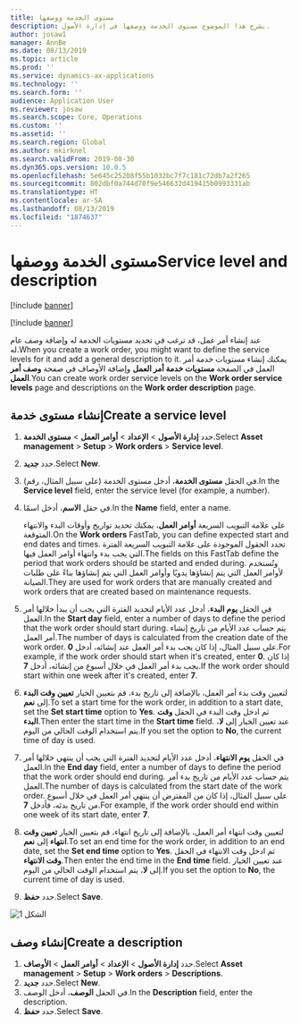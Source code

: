 ```yaml
---
title: مستوى الخدمة ووصفها
description: يشرح هذا الموضوع مستوى الخدمة ووصفها في إدارة الأصول.
author: josaw1
manager: AnnBe
ms.date: 08/13/2019
ms.topic: article
ms.prod: ''
ms.service: dynamics-ax-applications
ms.technology: ''
ms.search.form: ''
audience: Application User
ms.reviewer: josaw
ms.search.scope: Core, Operations
ms.custom: ''
ms.assetid: ''
ms.search.region: Global
ms.author: mkirknel
ms.search.validFrom: 2019-08-30
ms.dyn365.ops.version: 10.0.5
ms.openlocfilehash: 5e645c25208f55b1032bc7f7c181c72db7a2f265
ms.sourcegitcommit: 802dbf0a744d70f9e546632d419415b0993331ab
ms.translationtype: HT
ms.contentlocale: ar-SA
ms.lasthandoff: 08/13/2019
ms.locfileid: "1874637"
---
```

# <a name="service-level-and-description"></a><span data-ttu-id="d897f-103">مستوى الخدمة ووصفها</span><span class="sxs-lookup"><span data-stu-id="d897f-103">Service level and description</span></span>

[!include [banner](../../includes/banner.md)]

[!include [banner](../../includes/preview-banner.md)]

<span data-ttu-id="d897f-104">عند إنشاء أمر عمل، قد ترغب في تحديد مستويات الخدمة له وإضافة وصف عام له.</span><span class="sxs-lookup"><span data-stu-id="d897f-104">When you create a work order, you might want to define the service levels for it and add a general description to it.</span></span> <span data-ttu-id="d897f-105">يمكنك إنشاء مستويات خدمة أمر العمل في الصفحة **مستويات خدمة أمر العمل** وإضافة الأوصاف في صفحة **وصف أمر العمل**.</span><span class="sxs-lookup"><span data-stu-id="d897f-105">You can create work order service levels on the **Work order service levels** page and descriptions on the **Work order description** page.</span></span>

## <a name="create-a-service-level"></a><span data-ttu-id="d897f-106">إنشاء مستوى خدمة</span><span class="sxs-lookup"><span data-stu-id="d897f-106">Create a service level</span></span>

1. <span data-ttu-id="d897f-107">حدد **إدارة الأصول** \> **الإعداد** \> **أوامر العمل** \> **مستوى الخدمة**.</span><span class="sxs-lookup"><span data-stu-id="d897f-107">Select **Asset management** \> **Setup** \> **Work orders** \> **Service level**.</span></span>
2. <span data-ttu-id="d897f-108">حدد **جديد**.</span><span class="sxs-lookup"><span data-stu-id="d897f-108">Select **New**.</span></span>
3. <span data-ttu-id="d897f-109">في الحقل **مستوى الخدمة**، أدخل مستوى الخدمة (على سبيل المثال، رقم).</span><span class="sxs-lookup"><span data-stu-id="d897f-109">In the **Service level** field, enter the service level (for example, a number).</span></span>
4. <span data-ttu-id="d897f-110">في حقل **الاسم**، أدخل اسمًا.</span><span class="sxs-lookup"><span data-stu-id="d897f-110">In the **Name** field, enter a name.</span></span>

    <span data-ttu-id="d897f-111">على علامة التبويب السريعة **أوامر العمل**، يمكنك تحديد تواريخ وأوقات البدء والانتهاء المتوقعة.</span><span class="sxs-lookup"><span data-stu-id="d897f-111">On the **Work orders** FastTab, you can define expected start and end dates and times.</span></span> <span data-ttu-id="d897f-112">تحدد الحقول الموجودة على علامة التبويب السريعة الفترة التي يجب بدء وانتهاء أوامر العمل فيها.</span><span class="sxs-lookup"><span data-stu-id="d897f-112">The fields on this FastTab define the period that work orders should be started and ended during.</span></span> <span data-ttu-id="d897f-113">وتُستخدم لأوامر العمل التي يتم إنشاؤها يدويًا وأوامر العمل التي يتم إنشاؤها بناءً على طلبات الصيانة.</span><span class="sxs-lookup"><span data-stu-id="d897f-113">They are used for work orders that are manually created and work orders that are created based on maintenance requests.</span></span> 

5. <span data-ttu-id="d897f-114">في الحقل **يوم البدء**، أدخل عدد الأيام لتحديد الفترة التي يجب أن يبدأ خلالها أمر العمل.</span><span class="sxs-lookup"><span data-stu-id="d897f-114">In the **Start day** field, enter a number of days to define the period that the work order should start during.</span></span> <span data-ttu-id="d897f-115">يتم حساب عدد الأيام من تاريخ إنشاء أمر العمل.</span><span class="sxs-lookup"><span data-stu-id="d897f-115">The number of days is calculated from the creation date of the work order.</span></span> <span data-ttu-id="d897f-116">على سبيل المثال، إذا كان يجب بدء أمر العمل عند إنشائه، أدخل **0**.</span><span class="sxs-lookup"><span data-stu-id="d897f-116">For example, if the work order should start when it's created, enter **0**.</span></span> <span data-ttu-id="d897f-117">إذا كان يجب بدء أمر العمل في خلال أسبوع من إنشائه، أدخل **7**.</span><span class="sxs-lookup"><span data-stu-id="d897f-117">If the work order should start within one week after it's created, enter **7**.</span></span>
6. <span data-ttu-id="d897f-118">لتعيين وقت بدء أمر العمل، بالإضافة إلى تاريخ بدء، قم بتعيين الخيار **تعيين وقت البدء** إلى **نعم**.</span><span class="sxs-lookup"><span data-stu-id="d897f-118">To set a start time for the work order, in addition to a start date, set the **Set start time** option to **Yes**.</span></span> <span data-ttu-id="d897f-119">ثم ادخل وقت البدء في الحقل **وقت البدء**.</span><span class="sxs-lookup"><span data-stu-id="d897f-119">Then enter the start time in the **Start time** field.</span></span> <span data-ttu-id="d897f-120">عند تعيين الخيار إلى **لا**، يتم استخدام الوقت الحالي من اليوم.</span><span class="sxs-lookup"><span data-stu-id="d897f-120">If you set the option to **No**, the current time of day is used.</span></span>
7. <span data-ttu-id="d897f-121">في الحقل **يوم الانتهاء**، أدخل عدد الأيام لتحديد الفترة التي يجب أن ينتهي خلالها أمر العمل.</span><span class="sxs-lookup"><span data-stu-id="d897f-121">In the **End day** field, enter a number of days to define the period that the work order should end during.</span></span> <span data-ttu-id="d897f-122">يتم حساب عدد الأيام من تاريخ بدء أمر العمل.</span><span class="sxs-lookup"><span data-stu-id="d897f-122">The number of days is calculated from the start date of the work order.</span></span> <span data-ttu-id="d897f-123">على سبيل المثال، إذا كان من المفترض أن ينتهي أمر العمل في خلال أسبوع من تاريخ بدئه، فأدخل **7**.</span><span class="sxs-lookup"><span data-stu-id="d897f-123">For example, if the work order should end within one week of its start date, enter **7**.</span></span>
8. <span data-ttu-id="d897f-124">لتعيين وقت انتهاء أمر العمل، بالإضافة إلى تاريخ انتهاء، قم بتعيين الخيار **تعيين وقت انتهاء** إلى **نعم**.</span><span class="sxs-lookup"><span data-stu-id="d897f-124">To set an end time for the work order, in addition to an end date, set the **Set end time** option to **Yes**.</span></span> <span data-ttu-id="d897f-125">ثم ادخل وقت الانتهاء في الحقل **وقت الانتهاء**.</span><span class="sxs-lookup"><span data-stu-id="d897f-125">Then enter the end time in the **End time** field.</span></span> <span data-ttu-id="d897f-126">عند تعيين الخيار إلى **لا**، يتم استخدام الوقت الحالي من اليوم.</span><span class="sxs-lookup"><span data-stu-id="d897f-126">If you set the option to **No**, the current time of day is used.</span></span>
9. <span data-ttu-id="d897f-127">حدد **حفظ**.</span><span class="sxs-lookup"><span data-stu-id="d897f-127">Select **Save**.</span></span>

![الشكل 1](media/19-setup-for-work-orders.png)

## <a name="create-a-description"></a><span data-ttu-id="d897f-129">إنشاء وصف</span><span class="sxs-lookup"><span data-stu-id="d897f-129">Create a description</span></span>

1. <span data-ttu-id="d897f-130">حدد **إدارة الأصول** \> **الإعداد** \> **أوامر العمل** \> **الأوصاف**.</span><span class="sxs-lookup"><span data-stu-id="d897f-130">Select **Asset management** \> **Setup** \> **Work orders** \> **Descriptions**.</span></span>
2. <span data-ttu-id="d897f-131">حدد **جديد**.</span><span class="sxs-lookup"><span data-stu-id="d897f-131">Select **New**.</span></span>
3. <span data-ttu-id="d897f-132">في الحقل **الوصف**، أدخل الوصف.</span><span class="sxs-lookup"><span data-stu-id="d897f-132">In the **Description** field, enter the description.</span></span>
4. <span data-ttu-id="d897f-133">حدد **حفظ**.</span><span class="sxs-lookup"><span data-stu-id="d897f-133">Select **Save**.</span></span>
